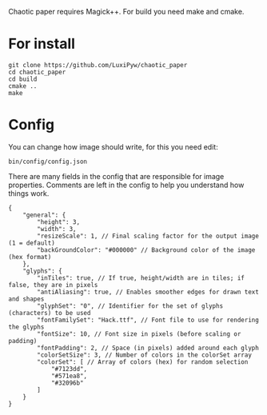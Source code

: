 Chaotic paper requires Magick++.
For build you need make and cmake.

# For install
```
git clone https://github.com/LuxiPyw/chaotic_paper
cd chaotic_paper
cd build
cmake ..
make
```

# Config

You can change how image should write, for this you need edit: 
```
bin/config/config.json
```
There are many fields in the config that are responsible for image properties.
Comments are left in the config to help you understand how things work.
```
{
	"general": {
		"height": 3,
		"width": 3,
		"resizeScale": 1, // Final scaling factor for the output image (1 = default)
		"backGroundColor": "#000000" // Background color of the image (hex format)
	},
	"glyphs": {
		"inTiles": true, // If true, height/width are in tiles; if false, they are in pixels
		"antiAliasing": true, // Enables smoother edges for drawn text and shapes
		"glyphSet": "0", // Identifier for the set of glyphs (characters) to be used
		"fontFamilySet": "Hack.ttf", // Font file to use for rendering the glyphs
		"fontSize": 10, // Font size in pixels (before scaling or padding)
		"fontPadding": 2, // Space (in pixels) added around each glyph
		"colorSetSize": 3, // Number of colors in the colorSet array
		"colorSet": [ // Array of colors (hex) for random selection
			"#7123dd",
			"#571ea8",
			"#32096b"
		]
	}
}
```
